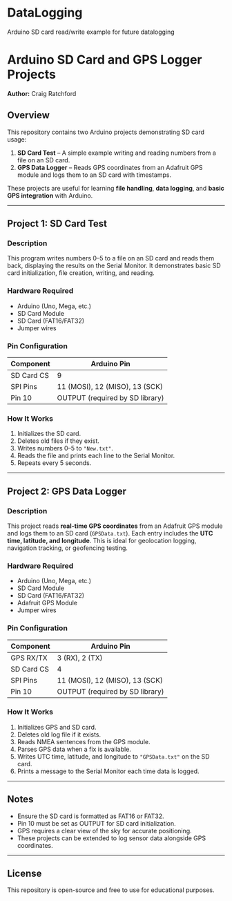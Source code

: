 # DataLogging
Arduino SD card read/write example for future datalogging
# Arduino SD Card and GPS Logger Projects
**Author:** Craig Ratchford

## Overview
This repository contains two Arduino projects demonstrating SD card usage:

1. **SD Card Test** – A simple example writing and reading numbers from a file on an SD card.
2. **GPS Data Logger** – Reads GPS coordinates from an Adafruit GPS module and logs them to an SD card with timestamps.

These projects are useful for learning **file handling**, **data logging**, and **basic GPS integration** with Arduino.

---

## Project 1: SD Card Test

### Description
This program writes numbers 0–5 to a file on an SD card and reads them back, displaying the results on the Serial Monitor. It demonstrates basic SD card initialization, file creation, writing, and reading.

### Hardware Required
- Arduino (Uno, Mega, etc.)
- SD Card Module
- SD Card (FAT16/FAT32)
- Jumper wires

### Pin Configuration
| Component     | Arduino Pin |
|---------------|-------------|
| SD Card CS    | 9           |
| SPI Pins      | 11 (MOSI), 12 (MISO), 13 (SCK) |
| Pin 10        | OUTPUT (required by SD library) |

### How It Works
1. Initializes the SD card.
2. Deletes old files if they exist.
3. Writes numbers 0–5 to `"New.txt"`.
4. Reads the file and prints each line to the Serial Monitor.
5. Repeats every 5 seconds.

---

## Project 2: GPS Data Logger

### Description
This project reads **real-time GPS coordinates** from an Adafruit GPS module and logs them to an SD card (`GPSData.txt`). Each entry includes the **UTC time, latitude, and longitude**. This is ideal for geolocation logging, navigation tracking, or geofencing testing.

### Hardware Required
- Arduino (Uno, Mega, etc.)
- SD Card Module
- SD Card (FAT16/FAT32)
- Adafruit GPS Module
- Jumper wires

### Pin Configuration
| Component     | Arduino Pin |
|---------------|-------------|
| GPS RX/TX     | 3 (RX), 2 (TX) |
| SD Card CS    | 4           |
| SPI Pins      | 11 (MOSI), 12 (MISO), 13 (SCK) |
| Pin 10        | OUTPUT (required by SD library) |

### How It Works
1. Initializes GPS and SD card.
2. Deletes old log file if it exists.
3. Reads NMEA sentences from the GPS module.
4. Parses GPS data when a fix is available.
5. Writes UTC time, latitude, and longitude to `"GPSData.txt"` on the SD card.
6. Prints a message to the Serial Monitor each time data is logged.

---

## Notes
- Ensure the SD card is formatted as FAT16 or FAT32.
- Pin 10 must be set as OUTPUT for SD card initialization.
- GPS requires a clear view of the sky for accurate positioning.
- These projects can be extended to log sensor data alongside GPS coordinates.

---

## License
This repository is open-source and free to use for educational purposes.
